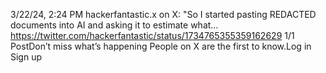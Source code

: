 3/22/24, 2:24 PM hackerfantastic.x on X: "So I started pasting REDACTED documents into AI and asking it to estimate what…
https://twitter.com/hackerfantastic/status/1734765355359162629 1/1
PostDon’t miss what’s happening
People on X are the first to know.Log in Sign up